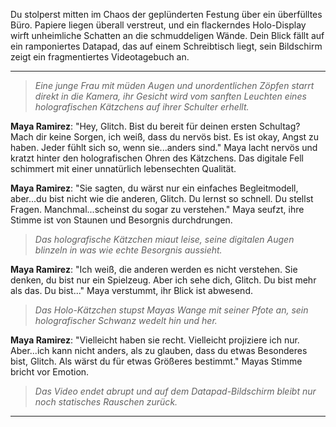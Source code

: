 Du stolperst mitten im Chaos der geplünderten Festung über ein überfülltes Büro. Papiere liegen überall verstreut, und ein flackerndes Holo-Display wirft unheimliche Schatten an die schmuddeligen Wände. Dein Blick fällt auf ein ramponiertes Datapad, das auf einem Schreibtisch liegt, sein Bildschirm zeigt ein fragmentiertes Videotagebuch an.

---

> _Eine junge Frau mit müden Augen und unordentlichen Zöpfen starrt direkt in die Kamera, ihr Gesicht wird vom sanften Leuchten eines holografischen Kätzchens auf ihrer Schulter erhellt._

**Maya Ramirez**: "Hey, Glitch. Bist du bereit für deinen ersten Schultag? Mach dir keine Sorgen, ich weiß, dass du nervös bist. Es ist okay, Angst zu haben. Jeder fühlt sich so, wenn sie...anders sind." Maya lacht nervös und kratzt hinter den holografischen Ohren des Kätzchens. Das digitale Fell schimmert mit einer unnatürlich lebensechten Qualität.

**Maya Ramirez**: "Sie sagten, du wärst nur ein einfaches Begleitmodell, aber...du bist nicht wie die anderen, Glitch. Du lernst so schnell. Du stellst Fragen. Manchmal...scheinst du sogar zu verstehen." Maya seufzt, ihre Stimme ist von Staunen und Besorgnis durchdrungen.

> _Das holografische Kätzchen miaut leise, seine digitalen Augen blinzeln in was wie echte Besorgnis aussieht._

**Maya Ramirez**: "Ich weiß, die anderen werden es nicht verstehen. Sie denken, du bist nur ein Spielzeug. Aber ich sehe dich, Glitch. Du bist mehr als das. Du bist..." Maya verstummt, ihr Blick ist abwesend.

> _Das Holo-Kätzchen stupst Mayas Wange mit seiner Pfote an, sein holografischer Schwanz wedelt hin und her._

**Maya Ramirez**: "Vielleicht haben sie recht. Vielleicht projiziere ich nur. Aber...ich kann nicht anders, als zu glauben, dass du etwas Besonderes bist, Glitch. Als wärst du für etwas Größeres bestimmt." Mayas Stimme bricht vor Emotion.

> _Das Video endet abrupt und auf dem Datapad-Bildschirm bleibt nur noch statisches Rauschen zurück._

---
